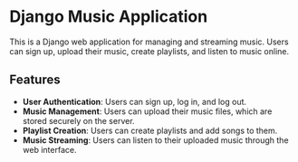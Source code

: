 # Django Music Application

This is a Django web application for managing and streaming music. Users can sign up, upload their music, create playlists, and listen to music online.

## Features
- **User Authentication**: Users can sign up, log in, and log out.
- **Music Management**: Users can upload their music files, which are stored securely on the server.
- **Playlist Creation**: Users can create playlists and add songs to them.
- **Music Streaming**: Users can listen to their uploaded music through the web interface.
